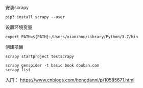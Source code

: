 

安装scrapy

```
pip3 install scrapy --user
```


设置环境变量
```
export PATH=${PATH}:/Users/xianzhou/Library/Python/3.7/bin
```


创建项目
```
scrapy startproject testscrapy
```

```
scrapy genspider -t basic book douban.com
scrapy list
```


入门： 
https://www.cnblogs.com/hongdanni/p/10585671.html